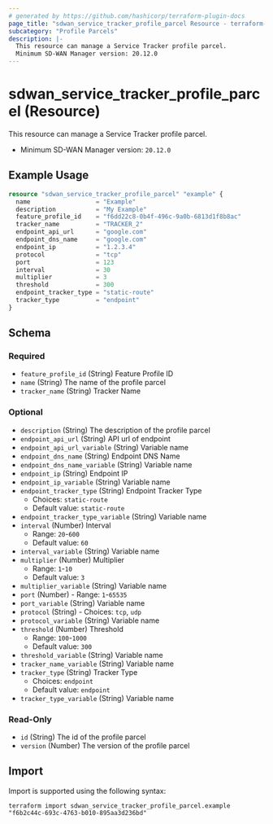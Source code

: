 ```yaml
---
# generated by https://github.com/hashicorp/terraform-plugin-docs
page_title: "sdwan_service_tracker_profile_parcel Resource - terraform-provider-sdwan"
subcategory: "Profile Parcels"
description: |-
  This resource can manage a Service Tracker profile parcel.
  Minimum SD-WAN Manager version: 20.12.0
---
```


# sdwan_service_tracker_profile_parcel (Resource)

This resource can manage a Service Tracker profile parcel.
  - Minimum SD-WAN Manager version: `20.12.0`

## Example Usage

```terraform
resource "sdwan_service_tracker_profile_parcel" "example" {
  name                  = "Example"
  description           = "My Example"
  feature_profile_id    = "f6dd22c8-0b4f-496c-9a0b-6813d1f8b8ac"
  tracker_name          = "TRACKER_2"
  endpoint_api_url      = "google.com"
  endpoint_dns_name     = "google.com"
  endpoint_ip           = "1.2.3.4"
  protocol              = "tcp"
  port                  = 123
  interval              = 30
  multiplier            = 3
  threshold             = 300
  endpoint_tracker_type = "static-route"
  tracker_type          = "endpoint"
}
```

<!-- schema generated by tfplugindocs -->
## Schema

### Required

- `feature_profile_id` (String) Feature Profile ID
- `name` (String) The name of the profile parcel
- `tracker_name` (String) Tracker Name

### Optional

- `description` (String) The description of the profile parcel
- `endpoint_api_url` (String) API url of endpoint
- `endpoint_api_url_variable` (String) Variable name
- `endpoint_dns_name` (String) Endpoint DNS Name
- `endpoint_dns_name_variable` (String) Variable name
- `endpoint_ip` (String) Endpoint IP
- `endpoint_ip_variable` (String) Variable name
- `endpoint_tracker_type` (String) Endpoint Tracker Type
  - Choices: `static-route`
  - Default value: `static-route`
- `endpoint_tracker_type_variable` (String) Variable name
- `interval` (Number) Interval
  - Range: `20`-`600`
  - Default value: `60`
- `interval_variable` (String) Variable name
- `multiplier` (Number) Multiplier
  - Range: `1`-`10`
  - Default value: `3`
- `multiplier_variable` (String) Variable name
- `port` (Number) - Range: `1`-`65535`
- `port_variable` (String) Variable name
- `protocol` (String) - Choices: `tcp`, `udp`
- `protocol_variable` (String) Variable name
- `threshold` (Number) Threshold
  - Range: `100`-`1000`
  - Default value: `300`
- `threshold_variable` (String) Variable name
- `tracker_name_variable` (String) Variable name
- `tracker_type` (String) Tracker Type
  - Choices: `endpoint`
  - Default value: `endpoint`
- `tracker_type_variable` (String) Variable name

### Read-Only

- `id` (String) The id of the profile parcel
- `version` (Number) The version of the profile parcel

## Import

Import is supported using the following syntax:

```shell
terraform import sdwan_service_tracker_profile_parcel.example "f6b2c44c-693c-4763-b010-895aa3d236bd"
```
